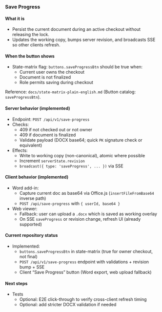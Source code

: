 ### Save Progress

#### What it is
- Persist the current document during an active checkout without releasing the lock.
- Updates the working copy, bumps server revision, and broadcasts SSE so other clients refresh.

#### When the button shows
- State-matrix flag: `buttons.saveProgressBtn` should be true when:
  - Current user owns the checkout
  - Document is not finalized
  - Role permits saving during checkout

Reference: `docs/state-matrix-plain-english.md` (Button catalog: `saveProgressBtn`).

#### Server behavior (implemented)
- Endpoint: `POST /api/v1/save-progress`
- Checks:
  - 409 if not checked out or not owner
  - 409 if document is finalized
  - Validate payload (DOCX base64; quick `PK` signature check or equivalent)
- Effects:
  - Write to working copy (non-canonical), atomic where possible
  - Increment `serverState.revision`
  - `broadcast({ type: 'saveProgress', ... })` via SSE

#### Client behavior (implemented)
- Word add-in:
  - Capture current doc as base64 via Office.js (`insertFileFromBase64` inverse path)
  - `POST /api/save-progress` with `{ userId, base64 }`
- Web viewer:
  - Fallback: user can upload a `.docx` which is saved as working overlay
  - On SSE `saveProgress` or revision change, refresh UI (already supported)

#### Current repository status
- Implemented:
  - `buttons.saveProgressBtn` in state-matrix (true for owner checkout, not final)
  - `POST /api/v1/save-progress` endpoint with validations + revision bump + SSE
  - Client “Save Progress” button (Word export, web upload fallback)

#### Next steps
- Tests
  - Optional: E2E click-through to verify cross-client refresh timing
  - Optional: add stricter DOCX validation if needed


